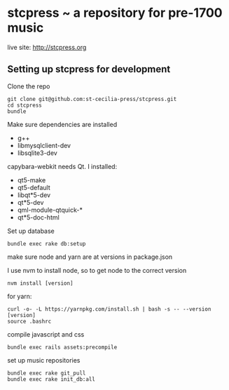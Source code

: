 # stcpress ~ a repository for pre-1700 music
live site: http://stcpress.org

## Setting up stcpress for development

Clone the repo
```
git clone git@github.com:st-cecilia-press/stcpress.git
cd stcpress
bundle
```
Make sure dependencies are installed
* g++
* libmysqlclient-dev
* libsqlite3-dev

capybara-webkit needs Qt. I installed: 
* qt5-make
* qt5-default
* libqt*5-dev
* qt*5-dev
* qml-module-qtquick-*
* qt*5-doc-html

Set up database
```
bundle exec rake db:setup
```

make sure node and yarn are at versions in package.json

I use nvm to install node, so to get node to the correct version 
```
nvm install [version]
```

for yarn: 
```
curl -o- -L https://yarnpkg.com/install.sh | bash -s -- --version [version]
source .bashrc
```

compile javascript and css
```
bundle exec rails assets:precompile
```
set up music repositories
```
bundle exec rake git_pull
bundle exec rake init_db:all
```
